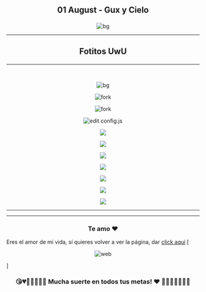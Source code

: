 ## <p align="center"> 01 August - Gux y Cielo </p>
<p align="center"> <img src="/imagesGithub/Love_01.png" alt="bg" /> </p>

<hr>

## <p align="center"> Fotitos UwU </p>

<hr>
</br>
<p align="center"> <img src="/imagesGithub/Love_02.jpeg" alt="bg" /> </p>

<p align="center"> <img src="/imagesGithub/Love_03.jpeg" alt="fork" /> </p>

<p align="center"> <img src="/imagesGithub/Love_04.jpeg" alt="fork" /> </p>

<p align="center"> <img src="/imagesGithub/Love_05.jpeg" alt="edit config.js" /> </p>

<p align="center"> <img src="/imagesGithub/Love_06.jpeg"  /> </p>

<p align="center"> <img src="/imagesGithub/4.png"  /> </p>

<p align="center"> <img src="/imagesGithub/5.png" /> </p>

<p align="center"> <img src="/imagesGithub/6.png" /> </p>

<p align="center"> <img src="/imagesGithub/7.png" /> </p>

<p align="center"> <img src="/imagesGithub/8.png" /> </p>

<p align="center"> <img src="/imagesGithub/9.png" /> </p>

<hr>

<hr>

### <p align="center"> Te amo ♥ </p>

Eres el amor de mi vida, sí quieres volver a ver la página, dar [click aquí](https://nestor36.github.io/)
[<p align="center"> <img src="/img/logi.gif" alt="web" /> </p>]

### <p align="center">😘💔💙💓💝💟💑 Mucha suerte en todos tus metas! ♥ 💚💗💘💖💞💋👄</p>
